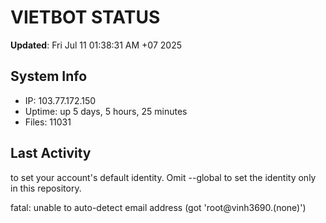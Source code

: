 # VIETBOT STATUS
**Updated**: Fri Jul 11 01:38:31 AM +07 2025

## System Info
- IP: 103.77.172.150
- Uptime: up 5 days, 5 hours, 25 minutes
- Files: 11031

## Last Activity

to set your account's default identity.
Omit --global to set the identity only in this repository.

fatal: unable to auto-detect email address (got 'root@vinh3690.(none)')
